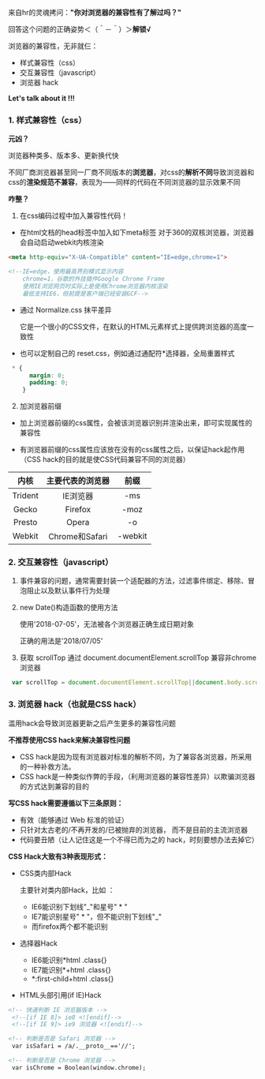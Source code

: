 来自hr的灵魂拷问：**"你对浏览器的兼容性有了解过吗？"**

回答这个问题的正确姿势＜（＾－＾）＞**解锁√**

浏览器的兼容性，无非就仨：
* 样式兼容性（css）
* 交互兼容性（javascript）
* 浏览器 hack

**Let's talk about it !!!**

### 1. 样式兼容性（css）
**元凶？**

浏览器种类多、版本多、更新换代快

不同厂商浏览器甚至同一厂商不同版本的**浏览器**，对css的**解析不同**导致浏览器和css的**渲染规范不兼容**，表现为——同样的代码在不同浏览器的显示效果不同

**咋整？**

1. 在css编码过程中加入兼容性代码！
+ 在html文档的head标签中加入如下meta标签
    对于360的双核浏览器，浏览器会自动启动webkit内核渲染
```html
<meta http-equiv="X-UA-Compatible" content="IE=edge,chrome=1">

<!--IE=edge，使用最高界别模式显示内容
    chrome=1，谷歌的外挂插件Google Chrome Frame
    使用IE浏览网页时实际上是使用Chrome浏览器内核渲染
    最低支持IE6，但前提是客户端已经安装GCF-->
```
+ 通过 Normalize.css 抹平差异

    它是一个很小的CSS文件，在默认的HTML元素样式上提供跨浏览器的高度一致性
+ 也可以定制自己的 reset.css，例如通过通配符*选择器，全局重置样式
```css
 * {
      margin: 0;
      padding: 0;
    }
 ```
2. 加浏览器前缀

+ 加上浏览器前缀的css属性，会被该浏览器识别并渲染出来，即可实现属性的兼容性

+ 有浏览器前缀的css属性应该放在没有的css属性之后，以保证hack起作用（CSS hack的目的就是使CSS代码兼容不同的浏览器）

内核|主要代表的浏览器|前缀
:---:|:---:|:---:|
Trident|IE浏览器|-ms
Gecko|Firefox|-moz
Presto|Opera|-o
Webkit|Chrome和Safari|-webkit

### 2. 交互兼容性（javascript）

1. 事件兼容的问题，通常需要封装一个适配器的方法，过滤事件绑定、移除、冒泡阻止以及默认事件行为处理
2. new Date()构造函数的使用方法

	使用'2018-07-05'，无法被各个浏览器正确生成日期对象

	正确的用法是'2018/07/05'
3. 获取 scrollTop 通过 document.documentElement.scrollTop 兼容非chrome浏览器
```js
 var scrollTop = document.documentElement.scrollTop||document.body.scrollTop;
 ```
### 3. 浏览器 hack（也就是CSS hack）

滥用hack会导致浏览器更新之后产生更多的兼容性问题

**不推荐使用CSS hack来解决兼容性问题**
+ CSS hack是因为现有浏览器对标准的解析不同，为了兼容各浏览器，所采用的一种补救方法。
+ CSS hack是一种类似作弊的手段，（利用浏览器的兼容性差异）以欺骗浏览器的方式达到兼容的目的

**写CSS hack需要遵循以下三条原则：**

+ 有效（能够通过 Web 标准的验证）
+ 只针对太古老的/不再开发的/已被抛弃的浏览器， 而不是目前的主流浏览器
+ 代码要丑陋（让人记住这是一个不得已而为之的 hack，时刻要想办法去掉它）

**CSS Hack大致有3种表现形式：**

+ CSS类内部Hack

    主要针对类内部Hack，比如 ：
    - IE6能识别下划线"_"和星号" * "
    - IE7能识别星号" * "，但不能识别下划线"_"
    - 而firefox两个都不能识别
+ 选择器Hack

    - IE6能识别*html .class{}
    - IE7能识别*+html .class{}
    - *:first-child+html .class{}
+ HTML头部引用(if IE)Hack
```html
<!-- 快速判断 IE 浏览器版本 -->
 <!--[if IE 8]> ie8 <![endif]-->
 <!--[if IE 9]> ie9 浏览器 <![endif]-->

<!-- 判断是否是 Safari 浏览器 -->
 var isSafari = /a/.__proto__=='//';

<!-- 判断是否是 Chrome 浏览器 -->
 var isChrome = Boolean(window.chrome);
```